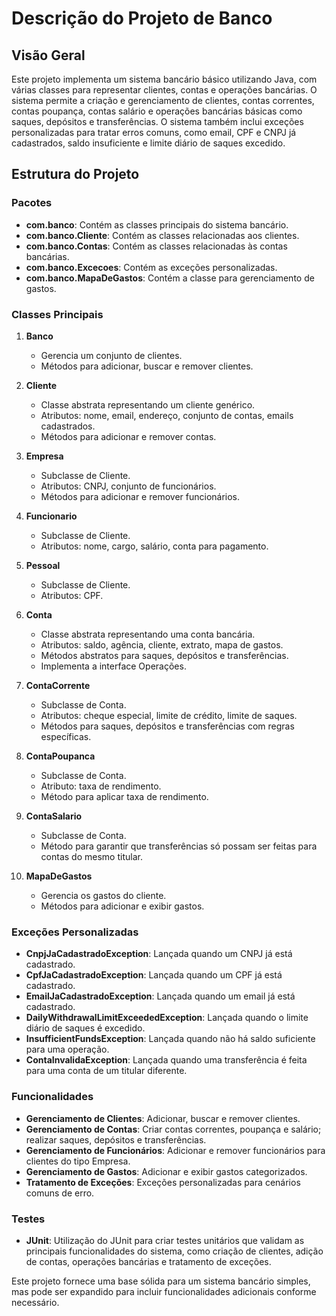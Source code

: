# Descrição do Projeto de Banco

## Visão Geral
Este projeto implementa um sistema bancário básico utilizando Java, com várias classes para representar clientes, contas e operações bancárias. O sistema permite a criação e gerenciamento de clientes, contas correntes, contas poupança, contas salário e operações bancárias básicas como saques, depósitos e transferências. O sistema também inclui exceções personalizadas para tratar erros comuns, como email, CPF e CNPJ já cadastrados, saldo insuficiente e limite diário de saques excedido.

## Estrutura do Projeto

### Pacotes
- **com.banco**: Contém as classes principais do sistema bancário.
- **com.banco.Cliente**: Contém as classes relacionadas aos clientes.
- **com.banco.Contas**: Contém as classes relacionadas às contas bancárias.
- **com.banco.Excecoes**: Contém as exceções personalizadas.
- **com.banco.MapaDeGastos**: Contém a classe para gerenciamento de gastos.

### Classes Principais

1. **Banco**
   - Gerencia um conjunto de clientes.
   - Métodos para adicionar, buscar e remover clientes.

2. **Cliente**
   - Classe abstrata representando um cliente genérico.
   - Atributos: nome, email, endereço, conjunto de contas, emails cadastrados.
   - Métodos para adicionar e remover contas.

3. **Empresa**
   - Subclasse de Cliente.
   - Atributos: CNPJ, conjunto de funcionários.
   - Métodos para adicionar e remover funcionários.

4. **Funcionario**
   - Subclasse de Cliente.
   - Atributos: nome, cargo, salário, conta para pagamento.

5. **Pessoal**
   - Subclasse de Cliente.
   - Atributos: CPF.

6. **Conta**
   - Classe abstrata representando uma conta bancária.
   - Atributos: saldo, agência, cliente, extrato, mapa de gastos.
   - Métodos abstratos para saques, depósitos e transferências.
   - Implementa a interface Operações.

7. **ContaCorrente**
   - Subclasse de Conta.
   - Atributos: cheque especial, limite de crédito, limite de saques.
   - Métodos para saques, depósitos e transferências com regras específicas.

8. **ContaPoupanca**
   - Subclasse de Conta.
   - Atributo: taxa de rendimento.
   - Método para aplicar taxa de rendimento.

9. **ContaSalario**
   - Subclasse de Conta.
   - Método para garantir que transferências só possam ser feitas para contas do mesmo titular.

10. **MapaDeGastos**
    - Gerencia os gastos do cliente.
    - Métodos para adicionar e exibir gastos.

### Exceções Personalizadas
- **CnpjJaCadastradoException**: Lançada quando um CNPJ já está cadastrado.
- **CpfJaCadastradoException**: Lançada quando um CPF já está cadastrado.
- **EmailJaCadastradoException**: Lançada quando um email já está cadastrado.
- **DailyWithdrawalLimitExceededException**: Lançada quando o limite diário de saques é excedido.
- **InsufficientFundsException**: Lançada quando não há saldo suficiente para uma operação.
- **ContaInvalidaException**: Lançada quando uma transferência é feita para uma conta de um titular diferente.

### Funcionalidades
- **Gerenciamento de Clientes**: Adicionar, buscar e remover clientes.
- **Gerenciamento de Contas**: Criar contas correntes, poupança e salário; realizar saques, depósitos e transferências.
- **Gerenciamento de Funcionários**: Adicionar e remover funcionários para clientes do tipo Empresa.
- **Gerenciamento de Gastos**: Adicionar e exibir gastos categorizados.
- **Tratamento de Exceções**: Exceções personalizadas para cenários comuns de erro.

### Testes
- **JUnit**: Utilização do JUnit para criar testes unitários que validam as principais funcionalidades do sistema, como criação de clientes, adição de contas, operações bancárias e tratamento de exceções.

Este projeto fornece uma base sólida para um sistema bancário simples, mas pode ser expandido para incluir funcionalidades adicionais conforme necessário.
